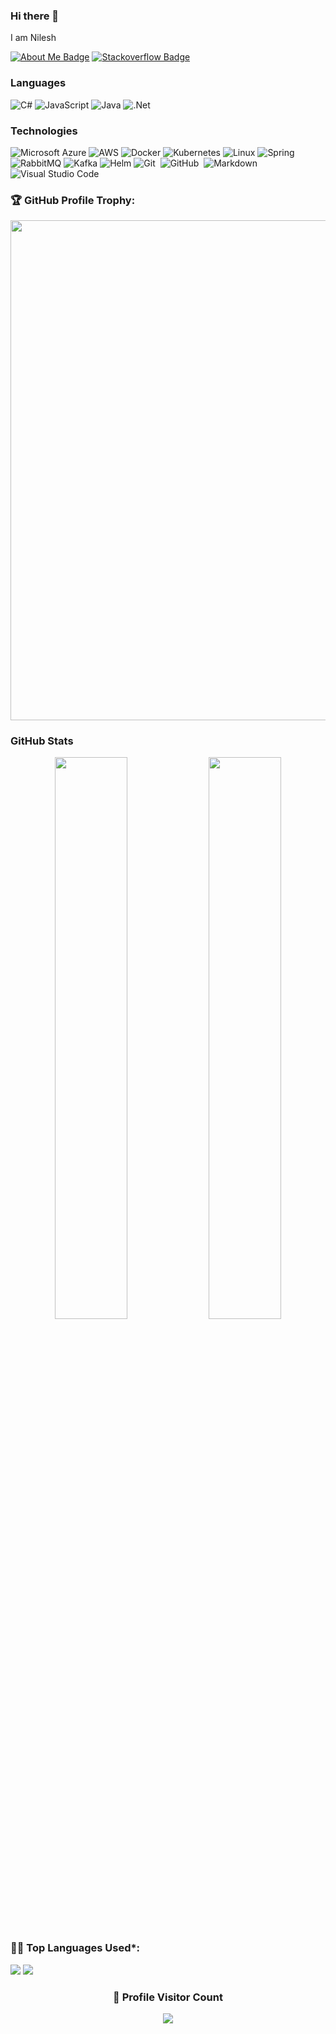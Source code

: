 ### Hi there 👋
I am Nilesh

[![About Me Badge](https://img.shields.io/badge/-about.me-white?style=for-the-badge&logo=about.me&logoColor=00a98f&link=https://about.me/nileshgule/)](https://about.me/nileshgule/) 
[![Stackoverflow Badge](https://img.shields.io/badge/-stackoverflow-white?style=for-the-badge&logo=stack-overflow&logoColor=FE7A16&link=https://stackoverflow.com/story/nileshgule/)](https://stackoverflow.com/story/nileshgule/) 

### Languages

![C#](https://img.shields.io/badge/C%23-239120?logo=c-sharp)
![JavaScript](https://img.shields.io/badge/-JavaScript-000?&logo=JavaScript)
![Java](https://img.shields.io/badge/-Java-000?&logo=Java&logoColor=007396)
![.Net](https://img.shields.io/badge/.NET-5C2D91?logo=.net)

### Technologies
![Microsoft Azure](https://img.shields.io/badge/Microsoft_Azure-000?logo=microsoft-azure)
![AWS](https://img.shields.io/badge/-AWS-000?&logo=Amazon-AWS&logoColor=F90)
![Docker](https://img.shields.io/badge/-Docker-000?&logo=Docker)
![Kubernetes](https://img.shields.io/badge/-Kubernetes-000?&logo=Kubernetes)
![Linux](https://img.shields.io/badge/-Linux-000?&logo=Linux)
![Spring](https://img.shields.io/badge/-Spring-000?&logo=Spring)
![RabbitMQ](https://img.shields.io/badge/-RabbitMQ-000?&logo=RabbitMQ)
![Kafka](https://img.shields.io/badge/-Kafka-000?&logo=Kafka)
![Helm](https://camo.githubusercontent.com/e6510faac7586ec8b65b54c45fe9393b99927a242c494e2269cff202034a1861/68747470733a2f2f696d672e736869656c64732e696f2f7374617469632f76313f7374796c653d666f722d7468652d6261646765266d6573736167653d48656c6d26636f6c6f723d304631363839266c6f676f3d48656c6d266c6f676f436f6c6f723d464646464646266c6162656c3d)
![Git](https://img.shields.io/badge/-Git-05122A?style=flat&logo=git)&nbsp;
![GitHub](https://img.shields.io/badge/-GitHub-05122A?style=flat&logo=github)&nbsp;
![Markdown](https://img.shields.io/badge/-Markdown-05122A?style=flat&logo=markdown)\
![Visual Studio Code](https://img.shields.io/badge/-Visual%20Studio%20Code-05122A?style=flat&logo=visual-studio-code&logoColor=007ACC)&nbsp;

<!-- Profile Trophy -->
### 🏆 GitHub Profile Trophy:
<a href="https://github.com/ryo-ma/github-profile-trophy">
  <img width=800 src="https://github-profile-trophy.vercel.app/?username=nileshgule&column=8&theme=darkhub&no-frame=true&no-bg=true"/>
</a>

### GitHub Stats
<p align="center">
  <img width="48%" src="https://github-readme-stats.vercel.app/api?username=nileshgule&show_icons=true&theme=tokyonight" />
  <img width="48%" src="https://github-readme-streak-stats.herokuapp.com/?user=nileshgule&theme=tokyonight" />
</p>

<!--   Top Languages Using -->
### 👨‍💻 Top Languages Used*:
![](https://github-profile-summary-cards.vercel.app/api/cards/repos-per-language?username=nileshgule&theme=tokyonight)
![](https://github-profile-summary-cards.vercel.app/api/cards/most-commit-language?username=nileshgule&theme=nord_dark)


<div align=center>
  <h3><b>📍 Profile Visitor Count</b></h3>
</div>
    
<!-- retro visitor counter -->  
<p align="center" >   
  <img src="https://profile-counter.glitch.me/nileshgule/count.svg" />  
</p>

<!--
### 🤝🏻 &nbsp;Connect with Me

<p align="center">
<a href="https://www.handsonarchitect.com"><img src="https://img.shields.io/badge/-adityavsingh.com-3423A6?style=flat&logo=Google-Chrome&logoColor=white"/></a>
<a href="https://linkedin.com/in/nileshgule"><img src="https://img.shields.io/badge/-nileshgule?style=flat&logo=Linkedin&logoColor=white"/></a>
</p>
-->

